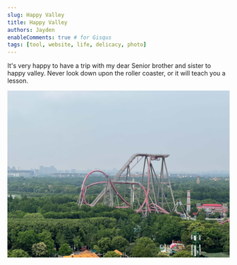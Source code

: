```yaml
---
slug: Happy Valley
title: Happy Valley
authors: Jayden
enableComments: true # for Gisqus
tags: [tool, website, life, delicacy, photo]
---
```

It's very happy to have a trip with my dear Senior brother and sister to happy valley. Never look down upon the roller coaster, or it will teach you a lesson. 

<!--truncate-->
![](assets/IMG_2849.jpeg)